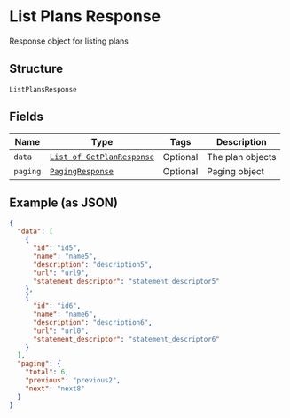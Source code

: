 
# List Plans Response

Response object for listing plans

## Structure

`ListPlansResponse`

## Fields

| Name | Type | Tags | Description |
|  --- | --- | --- | --- |
| `data` | [`List of GetPlanResponse`](../../doc/models/get-plan-response.md) | Optional | The plan objects |
| `paging` | [`PagingResponse`](../../doc/models/paging-response.md) | Optional | Paging object |

## Example (as JSON)

```json
{
  "data": [
    {
      "id": "id5",
      "name": "name5",
      "description": "description5",
      "url": "url9",
      "statement_descriptor": "statement_descriptor5"
    },
    {
      "id": "id6",
      "name": "name6",
      "description": "description6",
      "url": "url0",
      "statement_descriptor": "statement_descriptor6"
    }
  ],
  "paging": {
    "total": 6,
    "previous": "previous2",
    "next": "next8"
  }
}
```

